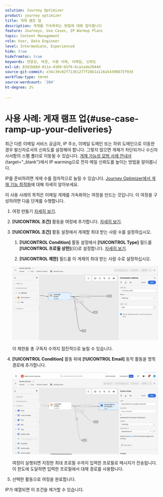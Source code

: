 ```yaml
---
solution: Journey Optimizer
product: journey optimizer
title: 게재 램프 업
description: 게재를 가속화하는 방법에 대해 알아봅니다
feature: Journeys, Use Cases, IP Warmup Plans
topic: Content Management
role: User, Data Engineer
level: Intermediate, Experienced
hide: true
hidefromtoc: true
keywords: 전달성, 여정, 사용 사례, 이메일, 신뢰도
exl-id: 83d1b68d-011a-4109-b5f0-6ca1ade2944d
source-git-commit: e34c39c02f71361277f28b1a116a54390875f93d
workflow-type: tm+mt
source-wordcount: '264'
ht-degree: 2%

---
```


# 사용 사례: 게재 램프 업{#use-case-ramp-up-your-deliveries}

최근 다른 이메일 서비스 공급자, IP 주소, 이메일 도메인 또는 하위 도메인으로 이동한 경우 발신자로서의 신뢰도를 설정해야 합니다. 그렇지 않으면 게재가 차단되거나 수신자 사서함의 스팸 폴더로 이동될 수 있습니다. [게재 가능성 모범 사례 안내서](https://experienceleague.adobe.com/docs/deliverability-learn/deliverability-best-practice-guide/additional-resources/generic-resources/increase-reputation-with-ip-warming.html?lang=ko){target="_blank"}에서 IP warming으로 전자 메일 신뢰도를 높이는 방법을 알아봅니다.

IP를 준비하려면 게재 수를 점차적으로 늘릴 수 있습니다. [Journey Optimizer에서 게재 기능 최적화](../reports/deliverability.md)에 대해 자세히 알아보세요.

이 사용 사례의 목적은 이메일 게재를 가속화하는 여정을 만드는 것입니다. 이 여정을 구성하려면 다음 단계를 수행합니다.

1. 여정 만들기 [자세히 보기](journey-gs.md).

1. **[!UICONTROL 조건]** 활동을 여정에 추가합니다. [자세히 보기](condition-activity.md).

1. **[!UICONTROL 조건]** 활동 설정에서 게재할 최대 받는 사람 수를 설정하십시오.

   1. **[!UICONTROL Condition]** 활동 설정에서 **[!UICONTROL Type]** 필드를 **[!UICONTROL 프로필 상한]**(으)로 설정합니다. [자세히 보기](condition-activity.md#profile_cap).

   1. **[!UICONTROL 제한]** 필드를 이 게재의 최대 받는 사람 수로 설정하십시오.

   ![](assets/profile-cap-condition.png)

   이 제한을 총 구독자 수까지 점진적으로 늘릴 수 있습니다.

1. **[!UICONTROL Condition]** 활동 뒤에 **[!UICONTROL Email]** 동작 활동을 명목 경로에 추가합니다.

   ![](assets/ramp-up-deliveries-message.png)

   여정이 실행되면 지정한 최대 프로필 수까지 입력한 프로필로 메시지가 전송됩니다. 이 한도에 도달하면 입력한 프로필에서 대체 경로를 사용합니다.

1. 선택한 활동으로 여정을 완료합니다.

IP가 예열되면 이 조건을 제거할 수 있습니다.
